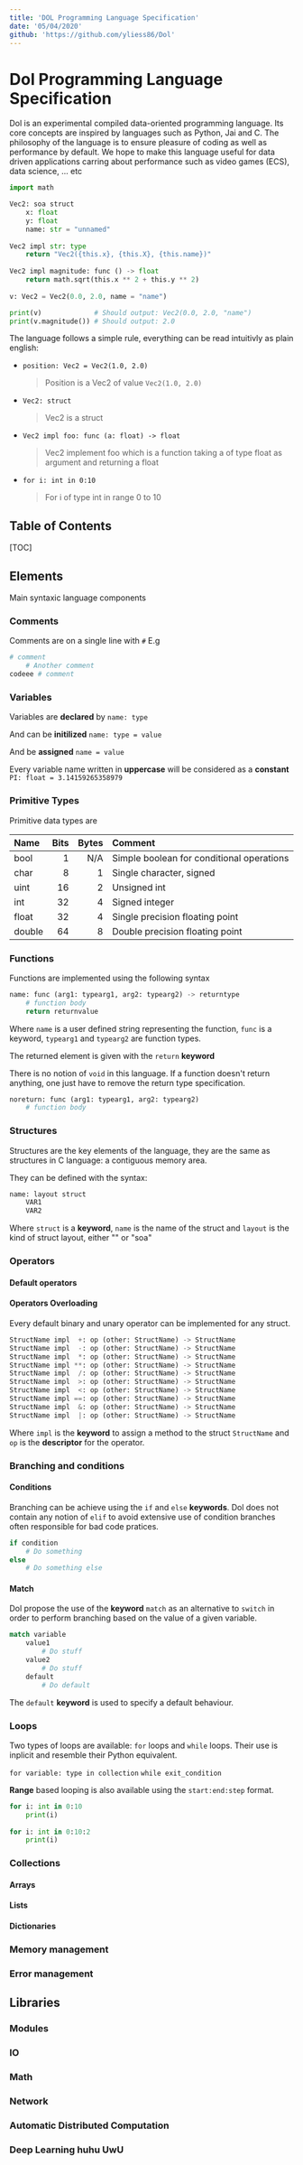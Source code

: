 ```yaml
---
title: 'DOL Programming Language Specification'
date: '05/04/2020'
github: 'https://github.com/yliess86/Dol'
---
```


Dol Programming Language Specification
===

Dol is an experimental compiled data-oriented programming language. Its core concepts are inspired by languages such as Python, Jai and C. The philosophy of the language is to ensure pleasure of coding as well as performance by default. We hope to make this language useful for data driven applications carring about performance such as video games (ECS), data science, ... etc

```python
import math

Vec2: soa struct
    x: float
    y: float
    name: str = "unnamed"
    
Vec2 impl str: type
    return "Vec2({this.x}, {this.X}, {this.name})"
    
Vec2 impl magnitude: func () -> float
    return math.sqrt(this.x ** 2 + this.y ** 2)
    
v: Vec2 = Vec2(0.0, 2.0, name = "name")

print(v)             # Should output: Vec2(0.0, 2.0, "name")
print(v.magnitude()) # Should output: 2.0 
```

The language follows a simple rule, everything can be read intuitivly as plain english:
* `position: Vec2 = Vec2(1.0, 2.0)` 
    > Position is a Vec2 of value `Vec2(1.0, 2.0)`
* `Vec2: struct`
    > Vec2 is a struct
* `Vec2 impl foo: func (a: float) -> float`
    > Vec2 implement foo which is a function taking a of type float as argument and returning a float
* `for i: int in 0:10`
    > For i of type int in range 0 to 10

## Table of Contents

[TOC]

## Elements

Main syntaxic language components

### Comments

Comments are on a single line with `#`
E.g

```python
# comment
    # Another comment
codeee # comment
```

### Variables

Variables are **declared** by
`name: type`

And can be **initilized** 
`name: type = value`

And be **assigned** 
`name = value`

Every variable name written in **uppercase** will be considered as a **constant**
`PI: float = 3.14159265358979`

### Primitive Types

Primitive data types are

| Name  | Bits  | Bytes | Comment
|:------|------:|------:|:---
| bool  | 1     | N/A   | Simple boolean for conditional operations
| char  | 8     | 1     | Single character, signed
| uint  | 16    | 2     | Unsigned int
| int   | 32    | 4     | Signed integer
| float | 32    | 4     | Single precision floating point
| double| 64    | 8     | Double precision floating point

### Functions

Functions are implemented using the following syntax
```python
name: func (arg1: typearg1, arg2: typearg2) -> returntype
    # function body
    return returnvalue
```

Where `name` is a user defined string representing the function, `func` is a keyword, `typearg1` and `typearg2` are function types.

The returned element is given with the `return` **keyword**

There is no notion of `void` in this language. If a function doesn't return anything, one just have to remove the return type specification.

```python
noreturn: func (arg1: typearg1, arg2: typearg2)
    # function body
```

### Structures

Structures are the key elements of the language, they are the same as structures in C language: a contiguous memory area.

They can be defined with the syntax:

```python
name: layout struct
    VAR1
    VAR2
```

Where `struct` is a **keyword**, `name` is the name of the struct and `layout` is the kind of struct layout, either "" or "soa"

### Operators


#### Default operators

#### Operators Overloading

Every default binary and unary operator can be implemented for any struct.

```python
StructName impl  +: op (other: StructName) -> StructName
StructName impl  -: op (other: StructName) -> StructName
StructName impl  *: op (other: StructName) -> StructName
StructName impl **: op (other: StructName) -> StructName
StructName impl  /: op (other: StructName) -> StructName
StructName impl  >: op (other: StructName) -> StructName
StructName impl  <: op (other: StructName) -> StructName
StructName impl ==: op (other: StructName) -> StructName
StructName impl  &: op (other: StructName) -> StructName
StructName impl  |: op (other: StructName) -> StructName
```

Where `impl` is the **keyword** to assign a method to the struct `StructName` and `op` is the **descriptor** for the operator.

### Branching and conditions

#### Conditions

Branching can be achieve using the `if` and `else` **keywords**. Dol does not contain any notion of `elif` to avoid extensive use of condition branches often responsible for bad code pratices.

```python
if condition
    # Do something    
else
    # Do something else
```

#### Match

Dol propose the use of the **keyword** `match` as an alternative to `switch` in order to perform branching based on the value of a given variable.

```python
match variable
    value1
        # Do stuff
    value2
        # Do stuff
    default
        # Do default
```

The `default` **keyword** is used to specify a default behaviour.

### Loops

Two types of loops are available: `for` loops and `while` loops.
Their use is inplicit and resemble their Python equivalent.

`for variable: type in collection`
`while exit_condition`

**Range** based looping is also available using the `start:end:step` format.

```python
for i: int in 0:10
    print(i)
    
for i: int in 0:10:2
    print(i)
```

### Collections

#### Arrays


#### Lists

#### Dictionaries

### Memory management

### Error management

## Libraries

### Modules

### IO

### Math

### Network

### Automatic Distributed Computation

### Deep Learning huhu UwU
